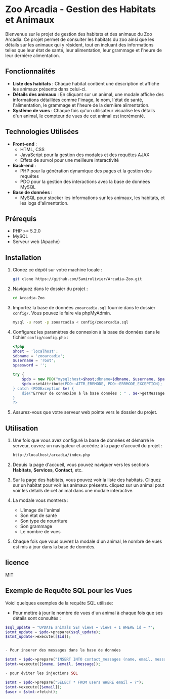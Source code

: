 # Zoo Arcadia - Gestion des Habitats et Animaux

Bienvenue sur le projet de gestion des habitats et des animaux du Zoo Arcadia. Ce projet permet de consulter les habitats du zoo ainsi que les détails sur les animaux qui y résident, tout en incluant des informations telles que leur état de santé, leur alimentation, leur grammage et l'heure de leur dernière alimentation. 

## Fonctionnalités

- **Liste des habitats** : Chaque habitat contient une description et affiche les animaux présents dans celui-ci.
- **Détails des animaux** : En cliquant sur un animal, une modale affiche des informations détaillées comme l'image, le nom, l'état de santé, l'alimentation, le grammage et l'heure de la dernière alimentation.
- **Système de vues** : Chaque fois qu'un utilisateur visualise les détails d'un animal, le compteur de vues de cet animal est incrémenté.

## Technologies Utilisées

- **Front-end** :
  - HTML, CSS
  - JavaScript pour la gestion des modales et des requêtes AJAX
  - Effets de survol pour une meilleure interactivité
- **Back-end** :
  - PHP pour la génération dynamique des pages et la gestion des requêtes
  - PDO pour la gestion des interactions avec la base de données MySQL
- **Base de données** :
  - MySQL pour stocker les informations sur les animaux, les habitats, et les logs d'alimentation.

## Prérequis

- PHP >= 5.2.0
- MySQL
- Serveur web (Apache)

## Installation

1. Clonez ce dépôt sur votre machine locale :

    ```bash
    git clone https://github.com/Samirolivier/Arcadia-Zoo.git
    ```

2. Naviguez dans le dossier du projet :

    ```bash
    cd Arcadia-Zoo
    ```

3. Importez la base de données `zooarcadia.sql` fournie dans le dossier `config/`. Vous pouvez le faire via phpMyAdmin.

    ```bash
    mysql -u root -p zooarcadia < config/zooarcadia.sql
    ```

4. Configurez les paramètres de connexion à la base de données dans le fichier `config/config.php` :

    ```php
    <?php
    $host = 'localhost';
    $dbname = 'zooarcadia';
    $username = 'root';
    $password = '';

    try {
        $pdo = new PDO("mysql:host=$host;dbname=$dbname, $username, $password);
        $pdo->setAttribute(PDO::ATTR_ERRMODE, PDO::ERRMODE_EXCEPTION);
    } catch (PDOException $e) {
        die("Erreur de connexion à la base données : " . $e->getMessage();
    }
    ?>

5. Assurez-vous que votre serveur web pointe vers le dossier du projet.

## Utilisation

1. Une fois que vous avez configuré la base de données et démarré le serveur, ouvrez un navigateur et accédez à la page d'accueil du projet :

    ```bash
    http://localhost/arcadia/index.php
    ```

2. Depuis la page d'accueil, vous pouvez naviguer vers les sections **Habitats**, **Services**, **Contact**, etc.

3. Sur la page des habitats, vous pouvez voir la liste des habitats. Cliquez sur un habitat pour voir les animaux présents. cliquez sur un animal pout voir les détails de cet animal dans une modale interactive.

4. La modale vous montrera :
   - L'image de l'animal
   - Son état de santé
   - Son type de nourriture
   - Son grammage
   - Le nombre de vues

5. Chaque fois que vous ouvrez la modale d'un animal, le nombre de vues est mis à jour dans la base de données.

## licence
MIT

## Exemple de Requête SQL pour les Vues

Voici quelques exemples de la requête SQL utilisée:

- Pour mettre à jour le nombre de vues d'un animal à chaque fois que ses détails sont consultés :

```php
$sql_update = "UPDATE animals SET views = views + 1 WHERE id = ?";
$stmt_update = $pdo->prepare($sql_update);
$stmt_update->execute([$id]);


- Pour inserer des messages dans la base de données

$stmt = $pdo->prepare("INSERT INTO contact_messages (name, email, message) VALUES (?, ?, ?)");
$stmt->execute([$name, $email, $message]);

- pour éviter les injections SQL

$stmt = $pdo->prepare("SELECT * FROM users WHERE email = ?");
$stmt->execute([$email]);
$user = $stmt->fetch();
